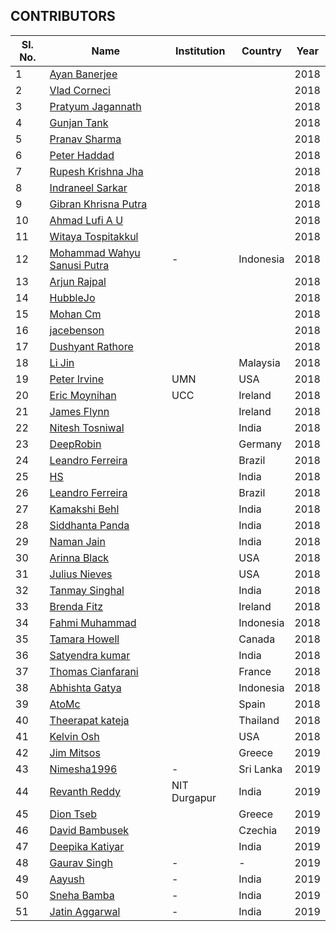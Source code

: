 ## CONTRIBUTORS

| Sl. No. | Name | Institution | Country | Year |
| ------- | ---- | ----------- | ------- | ---- |
|1| [Ayan Banerjee](https://github.com/ayan-b) | | | 2018 |
|2| [Vlad Corneci](https://github.com/asaltvld30) | | | 2018 |
|3| [Pratyum Jagannath](https://github.com/pratyum) | | | 2018 |
|4| [Gunjan Tank](https://github.com/gunjan01) | | | 2018 |
|5| [Pranav Sharma](https://github.com/sharma-p) | | | 2018 |
|6| [Peter Haddad](https://github.com/PeterHdd) | | | 2018 |
|7| [Rupesh Krishna Jha](https://github.com/Rupeshiya) | | | 2018 |
|8| [Indraneel Sarkar](https://github.com/sark01) | | | 2018 |
|9| [Gibran Khrisna Putra](https://github.com/brantem) | | | 2018 |
|10| [Ahmad Lufi A U](https://github.com/ahmadlufiau) | | | 2018 |
|11| [Witaya Tospitakkul](https://github.com/wtospit) | | | 2018 |
|12| [Mohammad Wahyu Sanusi Putra](https://github.com/waysp) | - | Indonesia | 2018 |
|13| [Arjun Rajpal](https://github.com/arjunrajpal) | | | 2018 |
|14| [HubbleJo](https://github.com/hubblejo) | | | 2018 |
|15| [Mohan Cm](https://github.com/mohancm) | | | 2018 |
|16| [jacebenson](https://github.com/jacebenson) | | | 2018 |
|17| [Dushyant Rathore](https://github.com/dushyantRathore) | | | 2018 |
|18| [Li Jin](https://github.com/sljtheultima) | |Malaysia| 2018 |
|19| [Peter Irvine](https://github.com/peirvine) | UMN | USA | 2018 | 2018 |
|20| [Eric Moynihan](https://github.com/TooFiveFive) | UCC | Ireland | 2018 |
|21| [James Flynn](https://github.com/james-flynn-ie) | | Ireland | 2018 |
|22| [Nitesh Tosniwal](https://github.com/sudonitesh) | | India | 2018 |
|23| [DeepRobin](https://github.com/deeprobin) | | Germany | 2018 |
|24| [Leandro Ferreira](https://github.com/leofls) | | Brazil | 2018 |
|25| [HS](https://github.com/harsharinivas) | | India | 2018 |
|26| [Leandro Ferreira](https://github.com/leofls) | | Brazil | 2018 |
|27| [Kamakshi Behl](https://github.com/kamakshibehl) | | India | 2018 |
|28| [Siddhanta Panda](https://github.com/siddhantapanda77) | | India | 2018 |
|29| [Naman Jain](https://github.com/namanjain323232) | | India | 2018 |
|30| [Arinna Black](https://github.com/ArinnaBee) | | USA | 2018 |
|31| [Julius Nieves](https://github.com/Julz4455) | | USA | 2018 |
|32| [Tanmay Singhal](https://github.com/tanmaysinghal98) | | India | 2018 |
|33| [Brenda Fitz](https://github.com/brenda-fitz) | | Ireland | 2018 |
|34| [Fahmi Muhammad](https://github.com/fahmimuh) | | Indonesia | 2018 |
|35| [Tamara Howell](https://github.com/t-howell) | | Canada | 2018 |
|36| [Satyendra kumar](https://github.com/sats98) | | India | 2018 |
|37| [Thomas Cianfarani](https://github.com/thetota) | | France | 2018 |
|38| [Abhishta Gatya](https://github.com/abhishtagatya) | | Indonesia | 2018 |
|39| [AtoMc](https://github.com/AtoMc) | | Spain | 2018 |
|40| [Theerapat kateja](https://github.com/oofteerapud02) | | Thailand | 2018 |
|41| [Kelvin Osh](https://github.com/kelvinosh) | | USA | 2018 |
|42| [Jim Mitsos](https://github.com/jimmitsos) | | Greece | 2019 |
|43| [Nimesha1996](https://github.com/Nimesha1996) | - | Sri Lanka | 2019 |
|44| [Revanth Reddy](https://github.com/revanth-reddy) | NIT Durgapur | India | 2019 |
|45| [Dion Tseb](https://github.com/diontseb) | | Greece | 2019 |
|46| [David Bambusek](https://github.com/bambusekd) | | Czechia | 2019 |
|47| [Deepika Katiyar](https://github.com/Deepika309) | | India | 2019 |
|48| [Gaurav Singh](https://github.com/saintpopo) |-|-| 2019 |
|49| [Aayush](https://github.com/aayushsaini1) |-| India | 2019 |
|50| [Sneha Bamba](https://github.com/sneha-bamba) |-| India | 2019 |
|51| [Jatin Aggarwal](https://github.com/jatinagg1) |-| India | 2019 |
